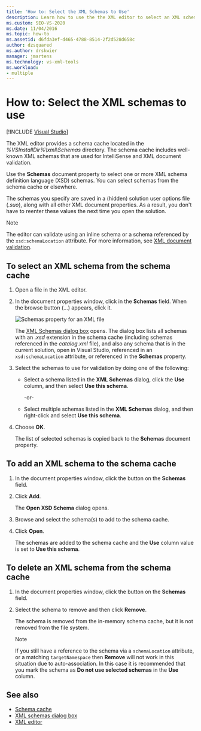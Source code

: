 ```yaml
---
title: 'How to: Select the XML Schemas to Use'
description: Learn how to use the the XML editor to select an XML schema from the schema cache that includes well-known XML schemas used for IntelliSense and XML document validation.
ms.custom: SEO-VS-2020
ms.date: 11/04/2016
ms.topic: how-to
ms.assetid: d6fda3ef-d465-4788-8514-2f2d528d658c
author: dzsquared
ms.author: drskwier
manager: jmartens
ms.technology: vs-xml-tools
ms.workload:
- multiple
---
```

# How to: Select the XML schemas to use

 [!INCLUDE [Visual Studio](~/includes/applies-to-version/vs-windows-only.md)]

The XML editor provides a schema cache located in the *%VSInstallDir%\xml\Schemas* directory. The schema cache includes well-known XML schemas that are used for IntelliSense and XML document validation.

Use the **Schemas** document property to select one or more XML schema definition language (XSD) schemas. You can select schemas from the schema cache or elsewhere.

The schemas you specify are saved in a (hidden) solution user options file (.*suo*), along with all other XML document properties. As a result, you don't have to reenter these values the next time you open the solution.

> [!NOTE]
> The editor can validate using an inline schema or a schema referenced by the `xsd:schemaLocation` attribute. For more information, see [XML document validation](../xml-tools/xml-document-validation.md).

## To select an XML schema from the schema cache

1. Open a file in the XML editor.

2. In the document properties window, click in the **Schemas** field. When the browse button (...) appears, click it.

   ![Schemas property for an XML file](media/properties-schemas.png)

   The [XML Schemas dialog box](xml-schemas-dialog-box.md) opens. The dialog box lists all schemas with an .*xsd* extension in the schema cache (including schemas referenced in the *catalog.xml* file), and also any schema that is in the current solution, open in Visual Studio, referenced in an `xsd:schemaLocation` attribute, or referenced in the **Schemas** property.

3. Select the schemas to use for validation by doing one of the following:

   - Select a schema listed in the **XML Schemas** dialog, click the **Use** column, and then select **Use this schema**.

     -or-

   - Select multiple schemas listed in the **XML Schemas** dialog, and then right-click and select **Use this schema**.

4. Choose **OK**.

   The list of selected schemas is copied back to the **Schemas** document property.

## To add an XML schema to the schema cache

1. In the document properties window, click the button on the **Schemas** field.

2. Click **Add**.

   The **Open XSD Schema** dialog opens.

3. Browse and select the schema(s) to add to the schema cache.

4. Click **Open**.

   The schemas are added to the schema cache and the **Use** column value is set to **Use this schema**.

## To delete an XML schema from the schema cache

1. In the document properties window, click the button on the **Schemas** field.

2. Select the schema to remove and then click **Remove**.

   The schema is removed from the in-memory schema cache, but it is not removed from the file system.

   > [!NOTE]
   > If you still have a reference to the schema via a `schemaLocation` attribute, or a matching `targetNamespace` then **Remove** will not work in this situation due to auto-association. In this case it is recommended that you mark the schema as **Do not use selected schemas** in the **Use** column.

## See also

- [Schema cache](../xml-tools/schema-cache.md)
- [XML schemas dialog box](../xml-tools/xml-schemas-dialog-box.md)
- [XML editor](../xml-tools/xml-editor.md)
